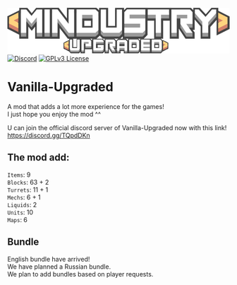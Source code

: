 ![Logo](sprites-override/ui/logo.png) <br>
[![Discord](https://img.shields.io/discord/730535373306069114)](https://discord.gg/TQpdDKn)
[![GPLv3 License](https://img.shields.io/badge/License-GPL%20v3-yellow.svg)](LICENSE.txt)
# Vanilla-Upgraded
A mod that adds a lot more experience for the games!
<br>I just hope you enjoy the mod ^^

U can join the official discord server of Vanilla-Upgraded now with this link!
<br>https://discord.gg/TQpdDKn

## The mod add: 
`Items`: 9
<br>`Blocks`: 63 + 2
<br>`Turrets`: 11 + 1
<br>`Mechs`: 6 + 1
<br>`Liquids`: 2
<br>`Units`: 10
<br>`Maps`: 6

## Bundle 
English bundle have arrived! 
<br>We have planned a Russian bundle.
<br>We plan to add bundles based on player requests. 

